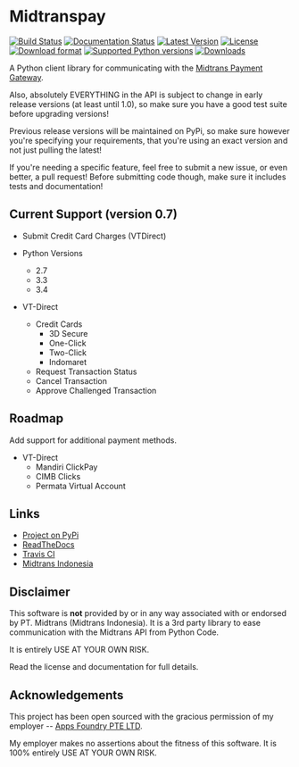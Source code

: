 # Midtranspay

[![Build Status](https://travis-ci.org/derekjamescurtis/midtranspay.svg?branch=master)](https://travis-ci.org/derekjamescurtis/midtranspay)
[![Documentation Status](https://readthedocs.org/projects/midtranspay/badge/?version=latest)](https://readthedocs.org/projects/midtranspay/?badge=latest)
[![Latest Version](https://img.shields.io/pypi/v/MidtransPay.svg)](https://pypi.python.org/pypi/MidtransPay/)
[![License](https://img.shields.io/pypi/l/MidtransPay.svg)](https://pypi.python.org/pypi/MidtransPay/)
[![Download format](https://img.shields.io/pypi/format/MidtransPay.svg)](https://pypi.python.org/pypi/MidtransPay/)
[![Supported Python versions](https://img.shields.io/pypi/pyversions/MidtransPay.svg)](https://pypi.python.org/pypi/MidtransPay/)
[![Downloads](https://img.shields.io/pypi/dm/MidtransPay.svg)](https://pypi.python.org/pypi/MidtransPay/)

A Python client library for communicating with the [Midtrans Payment Gateway](http://midtrans.co.id/).

Also, absolutely EVERYTHING in the API is subject to change in early release
versions (at least until 1.0), so make sure you have a good test suite
before upgrading versions!

Previous release versions will be maintained on PyPi, so make sure however
you're specifying your requirements, that you're using an exact version and
not just pulling the latest!

If you're needing a specific feature, feel free to submit a new issue, or
even better, a pull request!  Before submitting code though, make sure it
includes tests and documentation!


## Current Support (version 0.7)

- Submit Credit Card Charges (VTDirect)

- Python Versions
    - 2.7
    - 3.3
    - 3.4
- VT-Direct
    - Credit Cards
        - 3D Secure
        - One-Click
        - Two-Click
        - Indomaret
    - Request Transaction Status
    - Cancel Transaction
    - Approve Challenged Transaction

## Roadmap

Add support for additional payment methods.

- VT-Direct
    - Mandiri ClickPay
    - CIMB Clicks
    - Permata Virtual Account


## Links

- [Project on PyPi](https://pypi.python.org/pypi/MidtransPay)
- [ReadTheDocs](http://midtranspay.readthedocs.org/en/latest/)
- [Travis CI](https://travis-ci.org/derekjamescurtis/midtranspay)
- [Midtrans Indonesia](http://midtrans.co.id)


## Disclaimer

This software is **not** provided by or in any way associated
with or endorsed by PT. Midtrans (Midtrans Indonesia).  It is
a 3rd party library to ease communication with the Midtrans API
from Python Code.

It is entirely USE AT YOUR OWN RISK.

Read the license and documentation for full details.


## Acknowledgements

This project has been open sourced with the gracious permission of my
employer -- [Apps Foundry PTE LTD](http://apps-foundry.com).

My employer makes no assertions about the fitness of this software.
It is 100% entirely USE AT YOUR OWN RISK.
